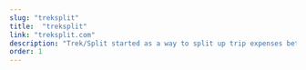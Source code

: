 ```yaml
---
slug: "treksplit"
title:  "treksplit"
link: "treksplit.com"
description: "Trek/Split started as a way to split up trip expenses between my friends and I. We use it religiously, from rafting to backpacking trips, it helps us split our expenses evenly. It has a Django backend, with extensive jQuery and AJAX to make the webapp seem as desktop-like as possible. It was designed &amp; developed by me in my spare time to solve a common problem."
order: 1
---
```


